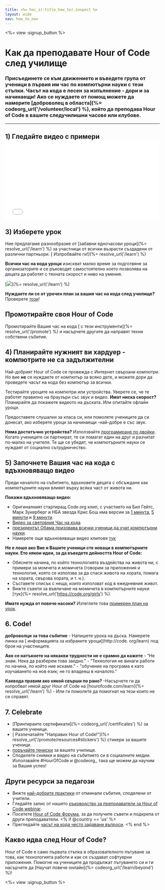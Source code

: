 ```yaml
---
title: <%= hoc_s(:title_how_to).inspect %>
layout: wide
nav: how_to_nav
---
```

<%= view :signup_button %>

# Как да преподавате Hour of Code след училище

### Присъединете се към движението и въведете група от ученици в първия им час по компютърни науки с тези стъпки. Часът на кода е лесен за изпълнение - дори и за начинаещи! Ако се нуждаете от помощ можете да намерите [доброволец в областа](%= codeorg_url('/volunteer/local') %), който да преподава Hour of Code в вашите следучилишни часове или клубове.

* * *

## 1) Гледайте видео с примери <iframe width="500" height="255" src="//www.youtube.com/embed/SrnvvWDm73k" frameborder="0" allowfullscreen mark="crwd-mark"></iframe> 

## 3) Изберете урок

Ние предлагаме разнообразие от [забавни едночасови уроци](%= resolve_url('/learn') %) за участници от всички възрасти създадени от различни партньори. [ Изпробвайте ги!](%= resolve_url('/learn') %)

**Всички час на кода уроци** изискват малко време за подготвяне за организаторите и се ръководят самостоятелно което позволява на децата да работят с тяхната скорост и ниво на умения.

[![](/images/Fit-700/tutorials.png)](%= resolve_url('/learn') %)

**Нуждаете ли се от урочен план за вашия час на кода след училище?** Проверете [ този](/files/AfterschoolEducatorLessonPlanOutline.docx)!

## Промотирайте своя Hour of Code

Промотирайте Вашия час на кода [ с тези инструменти](%= resolve_url('/promote') %) и насърчете другите да направят техни собствени събития.

## 4) Планирайте нужният ви хардуер - компютрите не са задължителни

Най-добрият Hour of Code се провежда с Интернет свързани компютри. Но вие **не** се нуждаете от компютър за всяко дете, и можете дори да проведете часът на кода без компютър за всички.

Тестирайте уроците на компютри или устройства. Уверете се, че те работят правилно на браузъри със звук и видео. **Имат ниска скорост?** Планирайте да покажете видеото на дъската. Или опитайте офлайн уроци.

Предоставете слушалки за класа си, или помолете учениците да си донесат, ако изберете уроци за начинаещи -най-добре е със звук.

**Няма достатъчно устройства?** Използвайте [ програмиране по двойки](https://www.youtube.com/watch?v=vgkahOzFH2Q). Когато учениците си партнират, те си помагат един на друг и разчитат по-малко на учителя. Те ще се убедят, че компютърните науки се нуждаят от социално сътрудничество.

## 5) Започнете Вашия час на кода с вдъхновяващо видео

Преди началото на събитието, вдъхновете децата с обсъждане как компютърните науки влияят върху всяка част от живота ни.

**Покажи вдъхновяващо видео:**

- Оригиналният стартиращ Code.org клип, с участието на Бил Гейтс, Марк Зукерберг и НБА звезда Крис Бош има версии за [ 1 минута](https://www.youtube.com/watch?v=qYZF6oIZtfc), [ 5 минути](https://www.youtube.com/watch?v=nKIu9yen5nc) и [ 9 минути](https://www.youtube.com/watch?v=dU1xS07N-FA).
- [ Видео за световния Час на кода](https://www.youtube.com/watch?v=KsOIlDT145A)
- [ президентът Обама призовава всички ученици да учат компютърни науки](https://www.youtube.com/watch?v=6XvmhE1J9PY).
- Намерете още вдъхновяващи видео клипове [ тук](https://www.youtube.com/playlist?list=PLzdnOPI1iJNfpD8i4Sx7U0y2MccnrNZuP)

**Не е лошо ако Вие и Вашите ученици сте новаци в компютърните науки. Ето някои идеи, за да въведете дейността Hour of Code:**

- Обяснете начина, по който технологията въздейства на живота ни, с примери за момчета и момичета (говорим за приложения и технология, която се използва за да спаси живота на хората, помага на хората, свързва хората, и т. н.).
- Съставете списък с неща, които използват код в ежедневния живот.
- Вижте съвети за въвличане на момичета в компютърните науки [тук](%= resolve_url('https://code.org/girls') %).

**Имате нужда от повече насоки?** Изтеглете това [ примерен план на урок](/files/AfterschoolEducatorLessonPlanOutline.docx).

## 6. Code!

**доброволци за това събитие** - Напишете урока на дъска. Намерете линка на [ информацията за избраните уроци](http://code. org/learn) под броя на участниците.

**Ако се натъкнете на някакви трудности не е срамно да кажете** - “Не знам. Нека да разберем това заедно." - "Технология не винаги работи по начина, по който ние искаме." - "обучение на програма е като изучаването на нов език; не го владееш в началото."

**Каквода правим ако някой свърши по рано?** -Насърчете ги да изпробват някой друг Hour of Code на [hourofcode.com/learn](%= resolve_url('/learn') %) - Или ги помолете да помогнат на тези които не се справят.

## 7. Celebrate

- [Принтираите сертификати](%= codeorg_url('/certificates') %) за вашите ученици.
- [ Разпечатайте "Направих Hour of Code!"](%= resolve_url('/promote/resources#stickers') %) стикери за вашите ученици.
- [ поръчайте тениски](http://blog.code.org/post/132608499493/hour-of-code-shirts-and-more) за вашето училище.
- Споделете снимки и видео на събитието си в социалните медии. Използвайте #HourOfCode и @codeorg,, така ще можем да научим за Вашия успех!

## Други ресурси за педагози

- Вижте [ най-добрите практики](http://www.slideshare.net/TeachCode/hour-of-code-best-practices-for-successful-educators-51273466) от отминали събития, споделени от учители.
- Гледайте запис от нашето [ ръководство за преподаватели за Hour of Code webinar](https://youtu.be/EJeMeSW2-Mw).
- Посетете [ Hour of Code Форума](http://forum.code.org/c/plc/hour-of-code), за да получите съвети и подкрепа от други преподаватели. <% if @country == 'us' %>
- Прегледайте [ часът на кода често задавани въпроси](https://support.code.org/hc/en-us/categories/200147083-Hour-of-Code). <% end %>

## Какво идва след Hour of Code?

Hour of Code е само първата стъпка в образователното пътуване за това, как технологията работи и как се създават софтуерни приложения. Помогне на учениците да продължат пътуването си и ги насърчете да [Научат повече онлайн](%= codeorg_url('/learn/beyond') %)!

<%= view :signup_button %>